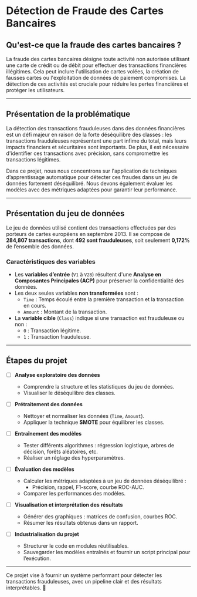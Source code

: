 # Détection de Fraude des Cartes Bancaires

## Qu'est-ce que la fraude des cartes bancaires ?  
La fraude des cartes bancaires désigne toute activité non autorisée utilisant une carte de crédit ou de débit pour effectuer des transactions financières illégitimes. Cela peut inclure l'utilisation de cartes volées, la création de fausses cartes ou l'exploitation de données de paiement compromises. La détection de ces activités est cruciale pour réduire les pertes financières et protéger les utilisateurs.

---

## Présentation de la problématique  
La détection des transactions frauduleuses dans des données financières est un défi majeur en raison de la forte déséquilibre des classes : les transactions frauduleuses représentent une part infime du total, mais leurs impacts financiers et sécuritaires sont importants. De plus, il est nécessaire d'identifier ces transactions avec précision, sans compromettre les transactions légitimes.

Dans ce projet, nous nous concentrons sur l'application de techniques d’apprentissage automatique pour détecter ces fraudes dans un jeu de données fortement déséquilibré. Nous devons également évaluer les modèles avec des métriques adaptées pour garantir leur performance.

---

## Présentation du jeu de données  
Le jeu de données utilisé contient des transactions effectuées par des porteurs de cartes européens en septembre 2013. Il se compose de **284,807 transactions**, dont **492 sont frauduleuses**, soit seulement **0,172%** de l’ensemble des données.

### **Caractéristiques des variables**  
- Les **variables d’entrée** (`V1` à `V28`) résultent d'une **Analyse en Composantes Principales (ACP)** pour préserver la confidentialité des données.  
- Les deux seules variables **non transformées** sont :  
  - `Time` : Temps écoulé entre la première transaction et la transaction en cours.  
  - `Amount` : Montant de la transaction.  
- La **variable cible** (`Class`) indique si une transaction est frauduleuse ou non :  
  - `0` : Transaction légitime.  
  - `1` : Transaction frauduleuse.  

---

## Étapes du projet  

- [ ] **Analyse exploratoire des données**  
  - Comprendre la structure et les statistiques du jeu de données.  
  - Visualiser le déséquilibre des classes.  

- [ ] **Prétraitement des données**  
  - Nettoyer et normaliser les données (`Time`, `Amount`).  
  - Appliquer la technique **SMOTE** pour équilibrer les classes.

- [ ] **Entraînement des modèles**  
  - Tester différents algorithmes : régression logistique, arbres de décision, forêts aléatoires, etc.  
  - Réaliser un réglage des hyperparamètres.

- [ ] **Évaluation des modèles**  
  - Calculer les métriques adaptées à un jeu de données déséquilibré :  
    - Précision, rappel, F1-score, courbe ROC-AUC.  
  - Comparer les performances des modèles.

- [ ] **Visualisation et interprétation des résultats**  
  - Générer des graphiques : matrices de confusion, courbes ROC.  
  - Résumer les résultats obtenus dans un rapport.

- [ ] **Industrialisation du projet**  
  - Structurer le code en modules réutilisables.  
  - Sauvegarder les modèles entraînés et fournir un script principal pour l’exécution.

---

Ce projet vise à fournir un système performant pour détecter les transactions frauduleuses, avec un pipeline clair et des résultats interprétables. 🎯
